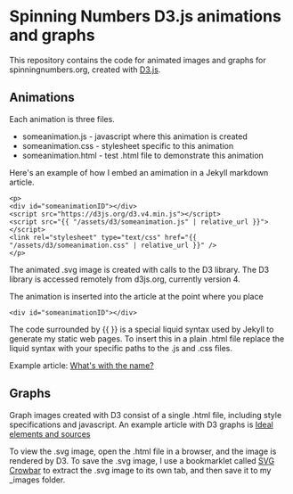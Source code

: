 # Spinning Numbers D3.js animations and graphs

This repository contains the code for animated images and graphs for spinningnumbers.org, created with [D3.js](http://d3js.org).

## Animations
Each animation is three files.

* someanimation.js - javascript where this animation is created
* someanimation.css - stylesheet specific to this animation
* someanimation.html - test .html file to demonstrate this animation

Here's an example of how I embed an amimation in a Jekyll markdown article.

```
<p>
<div id="someanimationID"></div>
<script src="https://d3js.org/d3.v4.min.js"></script>
<script src="{{ "/assets/d3/someanimation.js" | relative_url }}"></script>
<link rel="stylesheet" type="text/css" href="{{ "/assets/d3/someanimation.css" | relative_url }}" />
</p>
```

The animated .svg image is created with calls to the D3 library. The D3 library is accessed remotely from d3js.org, currently version 4.

The animation is inserted into the article at the point where you place 
```
<div id="someanimationID"></div>
```

The code surrounded by {{ }} is a special liquid syntax used by Jekyll to generate my static web pages. To insert this in a plain .html file replace the liquid syntax with your specific paths to the .js and .css files.

Example article: [What's with the name?](http://spinningnumbers.org/a/whats-with-the-name.html)

## Graphs

Graph images created with D3 consist of a single .html file, including style specifications and javascript. An example article with D3 graphs is [Ideal  elements and sources](http://spinningnumbers.org/a/5ideal-elements-and-sources.html) 

To view the .svg image, open the .html file in a browser, and the image is rendered by D3. To save the .svg image, I use a bookmarklet called [SVG Crowbar](http://nytimes.github.io/svg-crowbar/) to extract the .svg image to its own tab, and then save it to my _images folder.